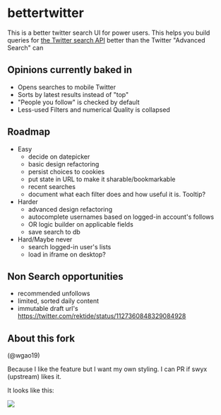 # bettertwitter

This is a better twitter search UI for power users. This helps you build queries for [the Twitter search API](/DOCS.md) better than the Twitter "Advanced Search" can

## Opinions currently baked in

- Opens searches to mobile Twitter
- Sorts by latest results instead of "top"
- "People you follow" is checked by default
- Less-used Filters and numerical Quality is collapsed

## Roadmap

- Easy
  - decide on datepicker
  - basic design refactoring
  - persist choices to cookies
  - put state in URL to make it sharable/bookmarkable
  - recent searches
  - document what each filter does and how useful it is. Tooltip?
- Harder
  - advanced design refactoring
  - autocomplete usernames based on logged-in account's follows
  - OR logic builder on applicable fields
  - save search to db
- Hard/Maybe never
  - search logged-in user's lists
  - load in iframe on desktop?
 

## Non Search opportunities

- recommended unfollows
- limited, sorted daily content
- immutable draft url's https://twitter.com/rektide/status/1127360848329084928

## About this fork

(@wgao19)

Because I like the feature but I want my own styling. I can PR if swyx (upstream) likes it. 

It looks like this:

![](https://i.imgur.com/RefVXlk.png)
